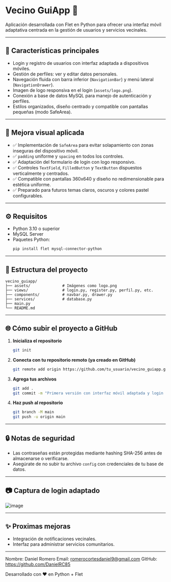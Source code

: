 # Vecino GuiApp 🏡

Aplicación desarrollada con Flet en Python para ofrecer una interfaz móvil adaptativa centrada en la gestión de usuarios y servicios vecinales.

---

## 🚀 Características principales

- Login y registro de usuarios con interfaz adaptada a dispositivos móviles.
- Gestión de perfiles: ver y editar datos personales.
- Navegación fluida con barra inferior (`NavigationBar`) y menú lateral (`NavigationDrawer`).
- Imagen de logo responsiva en el login (`assets/logo.png`).
- Conexión a base de datos MySQL para manejo de autenticación y perfiles.
- Estilos organizados, diseño centrado y compatible con pantallas pequeñas (modo SafeArea).

---

## 📱 Mejora visual aplicada

- ✅ Implementación de `SafeArea` para evitar solapamiento con zonas inseguras del dispositivo móvil.
- ✅ `padding` uniforme y `spacing` en todos los controles.
- ✅ Adaptación del formulario de login con logo responsivo.
- ✅ Controles `TextField`, `FilledButton` y `TextButton` dispuestos verticalmente y centrados.
- ✅ Compatible con pantallas 360x640 y diseño no redimensionable para estética uniforme.
- ✅ Preparado para futuros temas claros, oscuros y colores pastel configurables.

---

## ⚙️ Requisitos

- Python 3.10 o superior
- MySQL Server
- Paquetes Python:
  ```bash
  pip install flet mysql-connector-python
  ```

---

## 💠 Estructura del proyecto

```
vecino_guiapp/
├── assets/              # Imágenes como logo.png
├── views/               # login.py, register.py, perfil.py, etc.
├── components/          # navbar.py, drawer.py
├── services/            # database.py
├── main.py
└── README.md
```

---

## 🌐 Cómo subir el proyecto a GitHub

1. **Inicializa el repositorio**
   ```bash
   git init
   ```

2. **Conecta con tu repositorio remoto (ya creado en GitHub)**
   ```bash
   git remote add origin https://github.com/tu_usuario/vecino_guiapp.git
   ```

3. **Agrega tus archivos**
   ```bash
   git add .
   git commit -m "Primera versión con interfaz móvil adaptada y login con logo"
   ```

4. **Haz push al repositorio**
   ```bash
   git branch -M main
   git push -u origin main
   ```

---

## 🔒 Notas de seguridad

- Las contraseñas están protegidas mediante hashing SHA-256 antes de almacenarse o verificarse.
- Asegúrate de no subir tu archivo `config` con credenciales de tu base de datos.

---

## 📷 Captura de login adaptado

![image](https://github.com/user-attachments/assets/0d8cc4af-331b-4ae3-96a7-eed2907dfd8b)

---

## ✨ Proximas mejoras
- Integración de notificaciones vecinales.
- Interfaz para administrar servicios comunitarios.

---

Nombre: Daniel Romero
Email: romerocortesdaniel9@gmail.com
GitHub: https://github.com/DanielRC85

Desarrollado con ❤️ en Python + Flet
